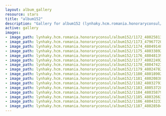 ```yaml
---
layout: album_gallery
resource: stars
title: "album152"
description: "Gallery for album152 (lynhaky.hcm.romania.honoraryconsul/album152)"
active: gallery
images:
- image_path: lynhaky.hcm.romania.honoraryconsul/album152/1172_480258136_1167908261359799_7511460264356620974_n.jpg
- image_path: lynhaky.hcm.romania.honoraryconsul/album152/1173_479677207_1167906394693319_6290930369462130708_n.jpg
- image_path: lynhaky.hcm.romania.honoraryconsul/album152/1174_480491480_1167906398026652_6972960059850779455_n.jpg
- image_path: lynhaky.hcm.romania.honoraryconsul/album152/1175_480338921_1167906734693285_6219137374425128832_n.jpg
- image_path: lynhaky.hcm.romania.honoraryconsul/album152/1176_480481392_1167906778026614_1947490754893812188_n.jpg
- image_path: lynhaky.hcm.romania.honoraryconsul/album152/1177_480224925_1167906404693318_6116419950883489829_n.jpg
- image_path: lynhaky.hcm.romania.honoraryconsul/album152/1178_480474230_1167906551359970_2437151805340576822_n.jpg
- image_path: lynhaky.hcm.romania.honoraryconsul/album152/1179_480247829_1167906781359947_8845190016382335463_n.jpg
- image_path: lynhaky.hcm.romania.honoraryconsul/album152/1180_480189020_1167906638026628_6566366001638166874_n.jpg
- image_path: lynhaky.hcm.romania.honoraryconsul/album152/1181_480208386_1167906608026631_8487167705468830354_n.jpg
- image_path: lynhaky.hcm.romania.honoraryconsul/album152/1182_480327932_1167906558026636_344142027686367628_n.jpg
- image_path: lynhaky.hcm.romania.honoraryconsul/album152/1183_480537283_1167906484693310_2694813691767955854_n.jpg
- image_path: lynhaky.hcm.romania.honoraryconsul/album152/1184_480358797_1167906514693307_5615685234337199334_n.jpg
- image_path: lynhaky.hcm.romania.honoraryconsul/album152/1185_480326639_1167906498026642_5255346013239797484_n.jpg
- image_path: lynhaky.hcm.romania.honoraryconsul/album152/1186_480432339_1167906614693297_6875015973854893974_n.jpg
- image_path: lynhaky.hcm.romania.honoraryconsul/album152/1187_480285040_1167906728026619_6345079008989177038_n.jpg
---
```


